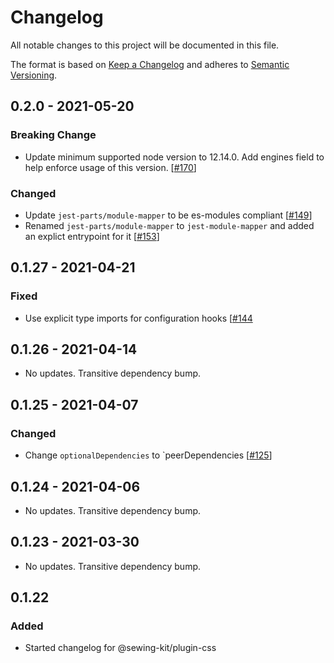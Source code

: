 # Changelog

All notable changes to this project will be documented in this file.

The format is based on [Keep a Changelog](http://keepachangelog.com/en/1.0.0/)
and adheres to [Semantic Versioning](http://semver.org/spec/v2.0.0.html).

<!-- ## Unreleased -->

## 0.2.0 - 2021-05-20

### Breaking Change

- Update minimum supported node version to 12.14.0. Add engines field to help enforce usage of this version. [[#170](https://github.com/Shopify/sewing-kit-next/pull/170)]

### Changed

- Update `jest-parts/module-mapper` to be es-modules compliant [[#149](https://github.com/Shopify/sewing-kit-next/pull/149)]
- Renamed `jest-parts/module-mapper` to `jest-module-mapper` and added an explict entrypoint for it [[#153](https://github.com/Shopify/sewing-kit-next/pull/153)]

## 0.1.27 - 2021-04-21

### Fixed

- Use explicit type imports for configuration hooks [[#144](https://github.com/Shopify/sewing-kit-next/pull/144/files)

## 0.1.26 - 2021-04-14

- No updates. Transitive dependency bump.

## 0.1.25 - 2021-04-07

### Changed

- Change `optionalDependencies` to `peerDependencies [[#125](https://github.com/Shopify/sewing-kit-next/pull/125/files)]

## 0.1.24 - 2021-04-06

- No updates. Transitive dependency bump.

## 0.1.23 - 2021-03-30

- No updates. Transitive dependency bump.

## 0.1.22

### Added

- Started changelog for @sewing-kit/plugin-css
